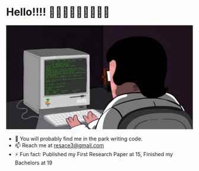 # Hello!!!! 👋👋👋👋👋👋👋👋👋

![Alt Text](https://github.com/resace3/resace3/blob/main/programming.gif)

- 🤔 You will probably find me in the park writing code.
- 📫 Reach me at resace3@gmail.com
- ⚡ Fun fact: Published my First Research Paper at 15, Finished my Bachelors at 19

